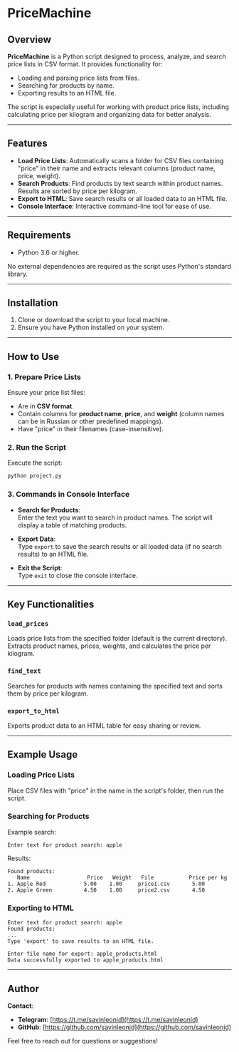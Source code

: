 
# PriceMachine

## Overview  
**PriceMachine** is a Python script designed to process, analyze, and search price lists in CSV format. It provides functionality for:  
- Loading and parsing price lists from files.  
- Searching for products by name.  
- Exporting results to an HTML file.  

The script is especially useful for working with product price lists, including calculating price per kilogram and organizing data for better analysis.  

---

## Features  
- **Load Price Lists**: Automatically scans a folder for CSV files containing "price" in their name and extracts relevant columns (product name, price, weight).  
- **Search Products**: Find products by text search within product names. Results are sorted by price per kilogram.  
- **Export to HTML**: Save search results or all loaded data to an HTML file.  
- **Console Interface**: Interactive command-line tool for ease of use.  

---

## Requirements  
- Python 3.6 or higher.  

No external dependencies are required as the script uses Python's standard library.  

---

## Installation  
1. Clone or download the script to your local machine.  
2. Ensure you have Python installed on your system.  

---

## How to Use  

### 1. Prepare Price Lists  
Ensure your price list files:  
- Are in **CSV format**.  
- Contain columns for **product name**, **price**, and **weight** (column names can be in Russian or other predefined mappings).  
- Have "price" in their filenames (case-insensitive).  

### 2. Run the Script  
Execute the script:  
```bash
python project.py
```

### 3. Commands in Console Interface  
- **Search for Products**:  
  Enter the text you want to search in product names. The script will display a table of matching products.  

- **Export Data**:  
  Type `export` to save the search results or all loaded data (if no search results) to an HTML file.  

- **Exit the Script**:  
  Type `exit` to close the console interface.  

---

## Key Functionalities  

### `load_prices`  
Loads price lists from the specified folder (default is the current directory). Extracts product names, prices, weights, and calculates the price per kilogram.  

### `find_text`  
Searches for products with names containing the specified text and sorts them by price per kilogram.  

### `export_to_html`  
Exports product data to an HTML table for easy sharing or review.  

---

## Example Usage  
### Loading Price Lists  
Place CSV files with "price" in the name in the script's folder, then run the script.  

### Searching for Products  
Example search:  
```  
Enter text for product search: apple  
```
Results:  
```  
Found products:  
   Name                  Price   Weight   File           Price per kg  
1. Apple Red            5.00    1.00     price1.csv       5.00  
2. Apple Green          4.50    1.00     price2.csv       4.50  
```

### Exporting to HTML  
```  
Enter text for product search: apple  
Found products:  
...  
Type 'export' to save results to an HTML file.  

Enter file name for export: apple_products.html  
Data successfully exported to apple_products.html  
```  

---

## Author  
**Contact**:  
- **Telegram**: [https://t.me/savinleonid](https://t.me/savinleonid)  
- **GitHub**: [https://github.com/savinleonid](https://github.com/savinleonid)  

Feel free to reach out for questions or suggestions!  
